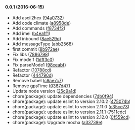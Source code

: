 #### 0.0.1 (2016-06-15)

* Add ascii2hex ([94a0732](https://github.com/lgaticaq/cellocator-parser/commit/94a0732))
* Add code climate ([a8958de](https://github.com/lgaticaq/cellocator-parser/commit/a8958de))
* Add commands ([f8734f2](https://github.com/lgaticaq/cellocator-parser/commit/f8734f2))
* Add imei ([b4ea1f1](https://github.com/lgaticaq/cellocator-parser/commit/b4ea1f1))
* Add inbound ([8ae529d](https://github.com/lgaticaq/cellocator-parser/commit/8ae529d))
* Add messageType ([abb2568](https://github.com/lgaticaq/cellocator-parser/commit/abb2568))
* first commit ([8b972ae](https://github.com/lgaticaq/cellocator-parser/commit/8b972ae))
* Fix libs ([7886798](https://github.com/lgaticaq/cellocator-parser/commit/7886798))
* Fix mode 1 ([1dff3c0](https://github.com/lgaticaq/cellocator-parser/commit/1dff3c0))
* Fix parseMode1 ([98ceabf](https://github.com/lgaticaq/cellocator-parser/commit/98ceabf))
* Refactor ([10788cd](https://github.com/lgaticaq/cellocator-parser/commit/10788cd))
* Refactor ([444790d](https://github.com/lgaticaq/cellocator-parser/commit/444790d))
* Remove babel ([c9ae7c7](https://github.com/lgaticaq/cellocator-parser/commit/c9ae7c7))
* Remove gpsTime ([0367d47](https://github.com/lgaticaq/cellocator-parser/commit/0367d47))
* Update node version ([25c9a1d](https://github.com/lgaticaq/cellocator-parser/commit/25c9a1d))
* chore(package): update dependencies ([7db0f94](https://github.com/lgaticaq/cellocator-parser/commit/7db0f94))
* chore(package): update eslint to version 2.10.2 ([475074b](https://github.com/lgaticaq/cellocator-parser/commit/475074b))
* chore(package): update eslint to version 2.11.0 ([c35ce73](https://github.com/lgaticaq/cellocator-parser/commit/c35ce73))
* chore(package): update eslint to version 2.11.1 ([7511cdc](https://github.com/lgaticaq/cellocator-parser/commit/7511cdc))
* chore(package): update eslint to version 2.12.0 ([0f559cd](https://github.com/lgaticaq/cellocator-parser/commit/0f559cd))
* chore(package): Upgrade mocha ([a33738e](https://github.com/lgaticaq/cellocator-parser/commit/a33738e))
